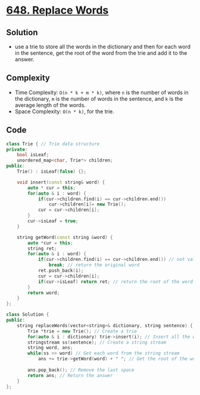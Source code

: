 # [648. Replace Words](https://leetcode.com/problems/replace-words/)

## Solution
- use a trie to store all the words in the dictionary and then for each word in the sentence, get the root of the word from the trie and add it to the answer.

## Complexity
- Time Complexity: `O(n * k + m * k)`, where `n` is the number of words in the dictionary, `m` is the number of words in the sentence, and `k` is the average length of the words.
- Space Complexity: `O(n * k)`, for the trie.

## Code
```cpp
class Trie { // Trie data structure
private:
    bool isLeaf;
    unordered_map<char, Trie*> children;
public:
    Trie() : isLeaf(false) {};

    void insert(const string& word) {
        auto * cur = this;
        for(auto & i : word) {
            if(cur->children.find(i) == cur->children.end())
                cur->children[i]= new Trie();
            cur = cur->children[i];
        }
        cur->isLeaf = true;
    }

    string getWord(const string &word) {
        auto *cur = this;
        string ret;
        for(auto & i : word) {
            if(cur->children.find(i) == cur->children.end()) // not valid
                break; // return the original word
            ret.push_back(i);
            cur = cur->children[i];
            if(cur->isLeaf) return ret; // return the root of the word
        }
        return word;
    }
};

class Solution {
public:
    string replaceWords(vector<string>& dictionary, string sentence) {
        Trie *trie = new Trie(); // Create a trie
        for(auto & i : dictionary) trie->insert(i); // Insert all the words in the trie
        stringstream ss(sentence); // Create a string stream
        string word, ans;
        while(ss >> word) // Get each word from the string stream
            ans += trie->getWord(word) + " "; // Get the root of the word and add it to the answer
        
        ans.pop_back(); // Remove the last space
        return ans; // Return the answer
    }
};
```